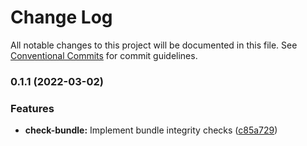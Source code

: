 # Change Log

All notable changes to this project will be documented in this file.
See [Conventional Commits](https://conventionalcommits.org) for commit guidelines.

### 0.1.1 (2022-03-02)


### Features

* **check-bundle:** Implement bundle integrity checks ([c85a729](https://github.com/endojs/endo/commit/c85a729792c6e5b4604f9bf9fa67391e03d36a5c))
